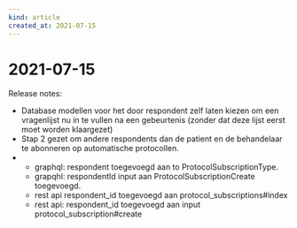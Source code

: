 ```yaml
---
kind: article
created_at: 2021-07-15
---
```


# 2021-07-15

Release notes:

* Database modellen voor het door respondent zelf laten kiezen om een vragenlijst nu in te vullen na een gebeurtenis (zonder dat deze lijst eerst moet worden klaargezet)
* Stap 2 gezet om andere respondents dan de patient en de behandelaar te abonneren op automatische protocollen.
* * graphql: respondent toegevoegd aan to ProtocolSubscriptionType.
  * grapqhl: respondentId input aan ProtocolSubscriptionCreate toegevoegd.
  * rest api respondent_id toegevoegd aan protocol_subscriptions#index
  * rest api: respondent_id toegevoegd aan input protocol_subscription#create
